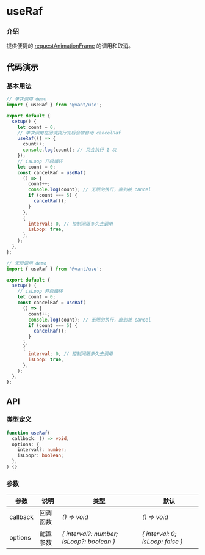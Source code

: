 # useRaf

### 介绍

提供便捷的 [requestAnimationFrame](https://developer.mozilla.org/zh-CN/docs/Web/API/window/requestAnimationFrame) 的调用和取消。

## 代码演示

### 基本用法

```js
// 单次调用 demo
import { useRaf } from '@vant/use';

export default {
  setup() {
    let count = 0;
    // 单次调用在回调执行完后会被自动 cancelRaf
    useRaf(() => {
      count++;
      console.log(count); // 只会执行 1 次
    });
    // isLoop 开启循环
    let count = 0;
    const cancelRaf = useRaf(
      () => {
        count++;
        console.log(count); // 无限的执行，直到被 cancel
        if (count === 5) {
          cancelRaf();
        }
      },
      {
        interval: 0, // 控制间隔多久去调用
        isLoop: true,
      },
    );
  },
};
```

```js
// 无限调用 demo
import { useRaf } from '@vant/use';

export default {
  setup() {
    // isLoop 开启循环
    let count = 0;
    const cancelRaf = useRaf(
      () => {
        count++;
        console.log(count); // 无限的执行，直到被 cancel
        if (count === 5) {
          cancelRaf();
        }
      },
      {
        interval: 0, // 控制间隔多久去调用
        isLoop: true,
      },
    );
  },
};
```

## API

### 类型定义

```ts
function useRaf(
  callback: () => void,
  options: {
    interval?: number;
    isLoop?: boolean;
  },
) {}
```

### 参数

| 参数 | 说明 | 类型 | 默认 |
| --- | --- | --- | --- |
| callback | 回调函数 | _() => void_ | _() => void_ |
| options | 配置参数 | _{ interval?: number; isLoop?: boolean }_ | _{ interval: 0; isLoop: false }_ |
